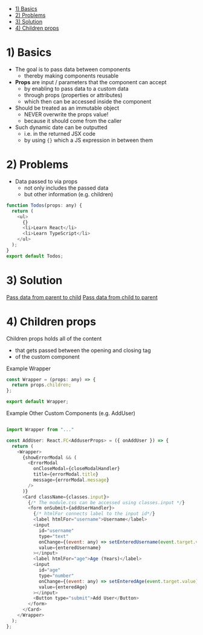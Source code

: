 - [1) Basics](#1-basics)
- [2) Problems](#2-problems)
- [3) Solution](#3-solution)
- [4) Children props](#4-children-props)

# 1) Basics

- The goal is to pass data between components
  - thereby making components reusable
- **Props** are input / parameters that the component can accept
  - by enabling to pass data to a custom data
  - through props (properties or attributes)
  - which then can be accessed inside the component
- Should be treated as an immutable object
  - NEVER overwrite the props value!
  - because it should come from the caller
- Such dynamic date can be outputted
  - i.e. in the returned JSX code
  - by using `{}` which a JS expression in between them

# 2) Problems

- Data passed to via props
  - not only includes the passed data
  - but other information (e.g. children)

```javascript
function Todos(props: any) {
  return (
    <ul>
      {}
      <li>Learn React</li>
      <li>Learn TypeScript</li>
    </ul>
  );
}
export default Todos;
```

# 3) Solution

[Pass data from parent to child](./props-parent-to-child.md)
[Pass data from child to parent](./props-child-to-parent.md)

# 4) Children props

Children props holds all of the content

- that gets passed between the opening and closing tag
- of the custom component

Example Wrapper

```javascript
const Wrapper = (props: any) => {
  return props.children;
};

export default Wrapper;
```

Example Other Custom Components (e.g. AddUser)

```javascript

import Wrapper from "..."

const AddUser: React.FC<AdduserProps> = ({ onAddUser }) => {
  return (
    <Wrapper>
      {showErrorModal && (
        <ErrorModal
          onCloseModal={closeModalHandler}
          title={errorModal.title}
          message={errorModal.message}
        />
      )}
      <Card className={classes.input}>
        {/* The module.css can be accessed using classes.input */}
        <form onSubmit={addUserHandler}>
          {/* htmlFor connects label to the input id*/}
          <label htmlFor="username">Username</label>
          <input
            id="username"
            type="text"
            onChange={(event: any) => setEnteredUsername(event.target.value)}
            value={enteredUsername}
          ></input>
          <label htmlFor="age">Age (Years)</label>
          <input
            id="age"
            type="number"
            onChange={(event: any) => setEnteredAge(event.target.value)}
            value={enteredAge}
          ></input>
          <Button type="submit">Add User</Button>
        </form>
      </Card>
    </Wrapper>
  );
};
```